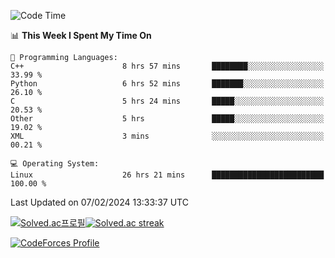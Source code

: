 
<!--START_SECTION:waka-->
![Code Time](http://img.shields.io/badge/Code%20Time-3%2C247%20hrs%2012%20mins-blue)

📊 **This Week I Spent My Time On** 

```text
💬 Programming Languages: 
C++                      8 hrs 57 mins       ████████░░░░░░░░░░░░░░░░░   33.99 % 
Python                   6 hrs 52 mins       ███████░░░░░░░░░░░░░░░░░░   26.10 % 
C                        5 hrs 24 mins       █████░░░░░░░░░░░░░░░░░░░░   20.53 % 
Other                    5 hrs               █████░░░░░░░░░░░░░░░░░░░░   19.02 % 
XML                      3 mins              ░░░░░░░░░░░░░░░░░░░░░░░░░   00.21 % 

💻 Operating System: 
Linux                    26 hrs 21 mins      █████████████████████████   100.00 % 
```


 Last Updated on 07/02/2024 13:33:37 UTC
<!--END_SECTION:waka-->


[![Solved.ac프로필](http://mazassumnida.wtf/api/generate_badge?boj=hckim96)](https://solved.ac/hckim96)[![Solved.ac streak](http://mazandi.herokuapp.com/api?handle=hckim96&theme=dark)](https://solved.ac/hckim96)


[![CodeForces Profile](https://cf.leed.at?id=hckim96)](https://codeforces.com/profile/hckim96)

